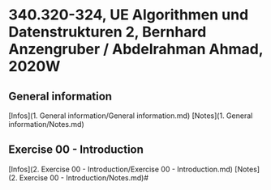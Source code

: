# 340.320-324, UE Algorithmen und Datenstrukturen 2, Bernhard Anzengruber / Abdelrahman Ahmad, 2020W

## General information
[Infos](1. General information/General information.md)
[Notes](1. General information/Notes.md)

## Exercise 00 - Introduction
[Infos](2. Exercise 00 - Introduction/Exercise 00 - Introduction.md)
[Notes](2. Exercise 00 - Introduction/Notes.md)#